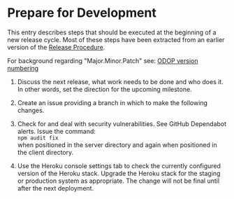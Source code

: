# Prepare for Development

This entry describes steps that should be executed at the beginning of a new release cycle. 
Most of these steps have been extracted from an earlier version of the [Release Procedure](release.html).  

For background regarding "Major.Minor.Patch" see: [ODOP version numbering](/docs/design/Guidelines.html#verNum)

1. Discuss the next release, what work needs to be done and who does it. 
   In other words, set the direction for the upcoming milestone.

1. Create an issue providing a branch in which to make the following changes.

1. Check for and deal with security vulnerabilities.
See GitHub Dependabot alerts. 
Issue the command:   
`npm audit fix`   
when positioned in the server directory and again when positioned in the client directory.

1. Use the Heroku console settings tab to check the currently configured version of the Heroku stack. 
   Upgrade the Heroku stack for the staging or production system as appropriate. 
   The change will not be final until after the next deployment.  
